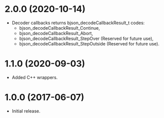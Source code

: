 # 2.0.0 (2020-10-14)
- Decoder callbacks returns bjson_decodeCallbackResult_t codes:
  - bjson_decodeCallbackResult_Continue,
  - bjson_decodeCallbackResult_Abort,
  - bjson_decodeCallbackResult_StepOver (Reserved for future use),
  - bjson_decodeCallbackResult_StepOutside (Reserved for future use).

# 1.1.0 (2020-09-03)
- Added C++ wrappers.

# 1.0.0 (2017-06-07)
- Initial release.

